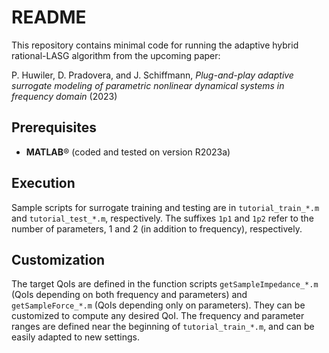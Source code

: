 # README

This repository contains minimal code for running the adaptive hybrid rational-LASG algorithm from the upcoming paper:

P. Huwiler, D. Pradovera, and J. Schiffmann, _Plug-and-play adaptive surrogate modeling of parametric nonlinear dynamical systems in frequency domain_ (2023)

## Prerequisites
* **MATLAB**&reg; (coded and tested on version R2023a)

## Execution
Sample scripts for surrogate training and testing are in `tutorial_train_*.m` and `tutorial_test_*.m`, respectively. The suffixes `1p1` and `1p2` refer to the number of parameters, 1 and 2 (in addition to frequency), respectively.

## Customization
The target QoIs are defined in the function scripts `getSampleImpedance_*.m` (QoIs depending on both frequency and parameters) and `getSampleForce_*.m` (QoIs depending only on parameters). They can be customized to compute any desired QoI. The frequency and parameter ranges are defined near the beginning of `tutorial_train_*.m`, and can be easily adapted to new settings.
